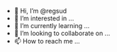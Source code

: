 - 👋 Hi, I’m @regsud
- 👀 I’m interested in ...
- 🌱 I’m currently learning ...
- 💞️ I’m looking to collaborate on ...
- 📫 How to reach me ...

<!---
regsud/regsud is a ✨ special ✨ repository because its `README.md` (this file) appears on your GitHub profile.
You can click the Preview link to take a look at your changes.
--->
